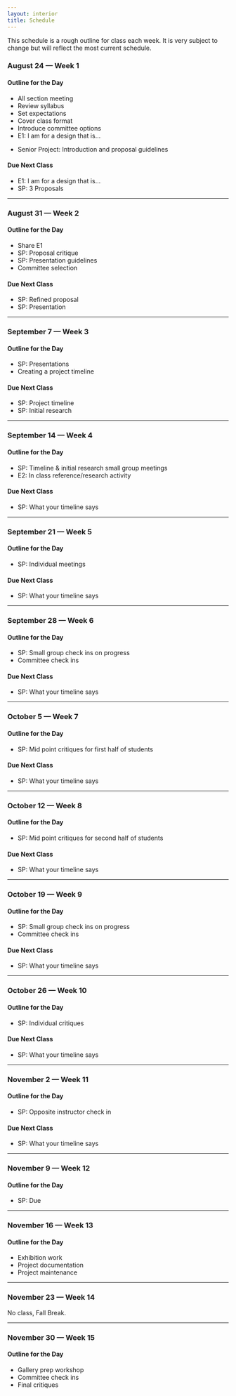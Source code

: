 ```yaml
---
layout: interior
title: Schedule
---
```


This schedule is a rough outline for class each week. It is very subject to change but will reflect the most current schedule.

### August 24 &mdash; Week 1
#### Outline for the Day
* All section meeting
* Review syllabus
* Set expectations
* Cover class format
* Introduce committee options
* E1: I am for a design that is...
<!-- * E2: [Making a Plan]({{ site.baseurl }}/projects#e2) -->
* Senior Project: Introduction and proposal guidelines
<!-- * E2: [Making a Plan]({{ site.baseurl }}/projects#e2) -->

#### Due Next Class
* E1: I am for a design that is...
* SP: 3 Proposals

---

### August 31 &mdash; Week 2
#### Outline for the Day
* Share E1
* SP: Proposal critique
* SP: Presentation guidelines
* Committee selection

#### Due Next Class
* SP: Refined proposal
* SP: Presentation

---

### September 7 &mdash; Week 3
#### Outline for the Day
* SP: Presentations
* Creating a project timeline

#### Due Next Class
* SP: Project timeline
* SP: Initial research

---

### September 14 &mdash; Week 4
#### Outline for the Day
* SP: Timeline &amp; initial research small group meetings
* E2: In class reference/research activity

#### Due Next Class
* SP: What your timeline says

---

### September 21 &mdash; Week 5
#### Outline for the Day
* SP: Individual meetings

#### Due Next Class
* SP: What your timeline says

---

### September 28 &mdash; Week 6
#### Outline for the Day
* SP: Small group check ins on progress
* Committee check ins

#### Due Next Class
* SP: What your timeline says

---

### October 5 &mdash; Week 7
#### Outline for the Day
* SP: Mid point critiques for first half of students

#### Due Next Class
* SP: What your timeline says

---

### October 12 &mdash; Week 8
#### Outline for the Day
* SP: Mid point critiques for second half of students

#### Due Next Class
* SP: What your timeline says

---

### October 19 &mdash; Week 9
#### Outline for the Day
* SP: Small group check ins on progress
* Committee check ins

#### Due Next Class
* SP: What your timeline says

---

### October 26 &mdash; Week 10
#### Outline for the Day
* SP: Individual critiques

#### Due Next Class
* SP: What your timeline says

---

### November 2 &mdash; Week 11
#### Outline for the Day
* SP: Opposite instructor check in

#### Due Next Class
* SP: What your timeline says

---

### November 9 &mdash; Week 12
#### Outline for the Day
* SP: Due

---

### November 16 &mdash; Week 13
#### Outline for the Day
* Exhibition work
* Project documentation
* Project maintenance

---

### November 23 &mdash; Week 14
No class, Fall Break.

---

### November 30 &mdash; Week 15
#### Outline for the Day
* Gallery prep workshop
* Committee check ins
* Final critiques
